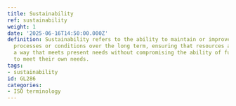 ```yaml
---
title: Sustainability
ref: sustainability
weight: 1
date: '2025-06-16T14:50:00.000Z'
definition: Sustainability refers to the ability to maintain or improve certain essential
  processes or conditions over the long term, ensuring that resources are used in
  a way that meets present needs without compromising the ability of future generations
  to meet their own needs.
tags:
- sustainability
id: GL286
categories:
- ISO terminology
---
```


